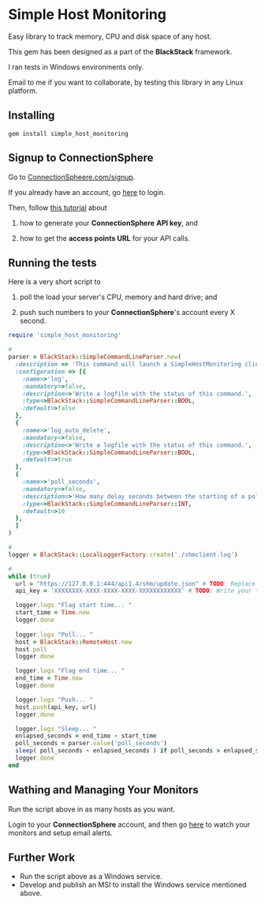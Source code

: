 # Simple Host Monitoring
Easy library to track memory, CPU and disk space of any host.

This gem has been designed as a part of the **BlackStack** framework.

I ran tests in Windows environments only.

Email to me if you want to collaborate, by testing this library in any Linux platform.

## Installing

```
gem install simple_host_monitoring
```

## Signup to **ConnectionSphere**

Go to [ConnectionSpheere.com/signup](https://connectionspheere.com/signup).

If you already have an account, go [here](https://connectionspheere.com/login) to login.

Then, follow [this tutorial](http://help.expandedventure.com/knowledgebase/articles/1933597) about 

1. how to generate your **ConnectionSphere** **API key**, and

2. how to get the **access points URL** for your API calls.

## Running the tests

Here is a very short script to

1. poll the load your server's CPU, memory and hard drive; and

2. push such numbers to your **ConnectionSphere**'s account every X second.

```ruby
require 'simple_host_monitoring'

# 
parser = BlackStack::SimpleCommandLineParser.new(
  :description => 'This command will launch a SimpleHostMonitoring client that will push the status of the host every X seconds.', 
  :configuration => [{
    :name=>'log', 
    :mandatory=>false, 
    :description=>'Write a logfile with the status of this command.', 
    :type=>BlackStack::SimpleCommandLineParser::BOOL,
    :default=>false
  },
  {
    :name=>'log_auto_delete', 
    :mandatory=>false, 
    :description=>'Write a logfile with the status of this command.', 
    :type=>BlackStack::SimpleCommandLineParser::BOOL,
    :default=>true
  },
  {
    :name=>'poll_seconds', 
    :mandatory=>false, 
    :description=>'How many delay seconds between the starting of a poll cycle and the starting of the next one.', 
    :type=>BlackStack::SimpleCommandLineParser::INT,
    :default=>10
  },
  ]
)

# 
logger = BlackStack::LocalLoggerFactory.create('./shmclient.log')

#
while (true) 
  url = "https://127.0.0.1:444/api1.4/shm/update.json" # TODO: Replace 120.0.0.1:444 with your **access points URL**
  api_key = 'XXXXXXXX-XXXX-XXXX-XXXX-XXXXXXXXXXXX' # TODO: Write your **API key**

  logger.logs "Flag start time... "
  start_time = Time.now
  logger.done
  
  logger.logs "Poll... "
  host = BlackStack::RemoteHost.new
  host.poll
  logger.done

  logger.logs "Flag end time... "
  end_time = Time.now
  logger.done

  logger.logs "Push... "
  host.push(api_key, url) 
  logger.done

  logger.logs "Sleep... "
  enlapsed_seconds = end_time - start_time
  poll_seconds = parser.value('poll_seconds')
  sleep( poll_seconds - enlapsed_seconds ) if poll_seconds > enlapsed_seconds
  logger.done
end
```

## Wathing and Managing Your Monitors

Run the script above in as many hosts as you want.

Login to your **ConnectionSphere** account, and then go [here](https://connectionsphere.com/shm/dashboard) to watch your monitors and setup email alerts.

## Further Work

* Run the script above as a Windows service.
* Develop and publish an MSI to install the Windows service mentioned above.




